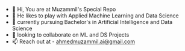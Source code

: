 - 👋 Hi, You are at Muzammil's Special Repo
- 👀 He likes to play with Applied Machine Learning and Data Science 
- 🌱 currently pursuing Bachelor's in Artificial Intelligence and Data Science
- 💞️ looking to collaborate on ML and DS Projects
- 📫 Reach out at - ahmedmuzammil.ai@gmail.com


